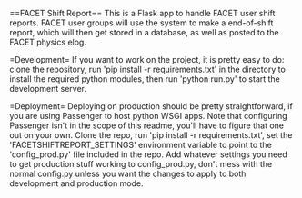 ==FACET Shift Report==
This is a Flask app to handle FACET user shift reports.  FACET user groups will use the system to make a end-of-shift report, which will then get stored in a database, as well as posted to the FACET physics elog.

=Development=
If you want to work on the project, it is pretty easy to do:  clone the repository, run 'pip install -r requirements.txt' in the directory to install the required python modules, then run 'python run.py' to start the development server.

=Deployment=
Deploying on production should be pretty straightforward, if you are using Passenger to host python WSGI apps. Note that configuring Passenger isn't in the scope of this readme, you'll have to figure that one out on your own. Clone the repo, run 'pip install -r requirements.txt', set the 'FACETSHIFTREPORT_SETTINGS' environment variable to point to the 'config_prod.py' file included in the repo.  Add whatever settings you need to get production stuff working to config_prod.py, don't mess with the normal config.py unless you want the changes to apply to both development and production mode.